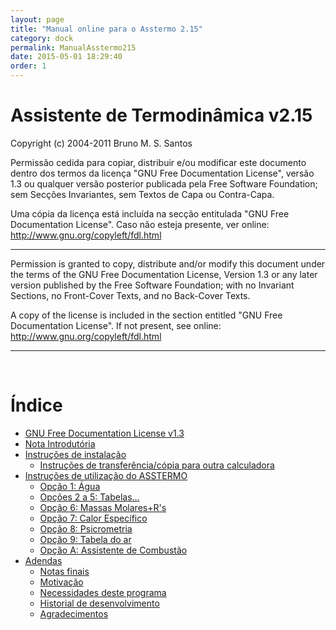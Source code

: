 ```yaml
---
layout: page
title: "Manual online para o Asstermo 2.15"
category: dock
permalink: ManualAsstermo215
date: 2015-05-01 18:29:40
order: 1
---
```


<h1>Assistente de Termodinâmica v2.15</h1>
Copyright (c) 2004-2011 Bruno M. S. Santos

Permissão cedida para copiar, distribuir e/ou modificar este documento dentro dos termos da licença "GNU Free Documentation License", versão 1.3 ou qualquer versão posterior publicada pela Free Software Foundation; sem Secções Invariantes, sem Textos de Capa ou Contra-Capa.

Uma cópia da licença está incluída na secção entitulada "GNU Free Documentation License". Caso não esteja presente, ver online: http://www.gnu.org/copyleft/fdl.html

---

Permission is granted to copy, distribute and/or modify this document under the terms of the GNU Free Documentation License, Version 1.3 or any later version published by the Free Software Foundation; with no Invariant Sections, no Front-Cover Texts, and no Back-Cover Texts.

A copy of the license is included in the section entitled "GNU Free Documentation License". If not present, see online: http://www.gnu.org/copyleft/fdl.html


---

<br>
<h1>Índice</h1>

<ul><li><a href='GFDL13.md'>GNU Free Documentation License v1.3</a>
</li><li><a href='ManualAsstermo215Intro.md'>Nota Introdutória</a>
</li><li><a href='ManualAsstermo215Instalar.md'>Instruções de instalação</a>
<ul><li><a href='ManualAsstermo215Instalar.md#Instrucoes_de_transferencia/copia_para_outra_calculadora'>Instruções de transferência/cópia para outra calculadora</a>
</li></ul></li><li><a href='ManualAsstermo215Utilizacao.md'>Instruções de utilização do ASSTERMO</a>
<ul><li><a href='ManualAsstermo215Agua.md'>Opção 1: Água</a>
</li><li><a href='ManualAsstermo215OutrosFluidos.md'>Opções 2 a 5: Tabelas...</a>
</li><li><a href='ManualAsstermo215MassasMolares.md'>Opção 6: Massas Molares+R's</a>
</li><li><a href='ManualAsstermo215CalorEspecifico.md'>Opção 7: Calor Específico</a>
</li><li><a href='ManualAsstermo215Psicrometria.md'>Opção 8: Psicrometria</a>
</li><li><a href='ManualAsstermo215Ar.md'>Opção 9: Tabela do ar</a>
</li><li><a href='ManualAsstermo215Combustao.md'>Opção A: Assistente de Combustão</a>
</li></ul></li><li><a href='ManualAsstermo215Adenda.md'>Adendas</a>
<ul><li><a href='ManualAsstermo215Adenda#Notas_finais.md'>Notas finais</a>
</li><li><a href='ManualAsstermo215Adenda#Motivacao.md'>Motivação</a>
</li><li><a href='ManualAsstermo215Adenda#Necessidades_deste_programa.md'>Necessidades deste programa</a>
</li><li><a href='ManualAsstermo215Adenda#Historial_de_desenvolvimento.md'>Historial de desenvolvimento</a>
</li><li><a href='ManualAsstermo215Adenda#Agradecimentos.md'>Agradecimentos</a>
</li>
</ul>